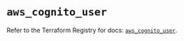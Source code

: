 # `aws_cognito_user`

Refer to the Terraform Registry for docs: [`aws_cognito_user`](https://registry.terraform.io/providers/hashicorp/aws/5.31.0/docs/resources/cognito_user).
